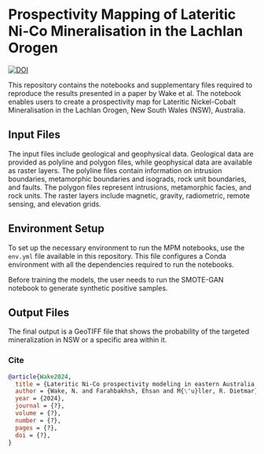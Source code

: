 # Prospectivity Mapping of Lateritic Ni-Co Mineralisation in the Lachlan Orogen

[![DOI](https://zenodo.org/badge/590281373.svg)](https://zenodo.org/doi/10.5281/zenodo.10681931)

This repository contains the notebooks and supplementary files required to reproduce the results presented in a paper by Wake et al. The notebook enables users to create a prospectivity map for Lateritic Nickel-Cobalt Mineralisation in the Lachlan Orogen, New South Wales (NSW), Australia.

## Input Files

The input files include geological and geophysical data. Geological data are provided as polyline and polygon files, while geophysical data are available as raster layers. The polyline files contain information on intrusion boundaries, metamorphic boundaries and isograds, rock unit boundaries, and faults. The polygon files represent intrusions, metamorphic facies, and rock units. The raster layers include magnetic, gravity, radiometric, remote sensing, and elevation grids.

## Environment Setup

To set up the necessary environment to run the MPM notebooks, use the `env.yml` file available in this repository. This file configures a Conda environment with all the dependencies required to run the notebooks.

Before training the models, the user needs to run the SMOTE-GAN notebook to generate synthetic positive samples.

## Output Files

The final output is a GeoTIFF file that shows the probability of the targeted mineralization in NSW or a specific area within it.

### Cite

```bib
@article{Wake2024,
  title = {Lateritic Ni-Co prospectivity modeling in eastern Australia using an enhanced generative adversarial network and positive-unlabeled bagging},
  author = {Wake, N. and Farahbakhsh, Ehsan and M{\"u}ller, R. Dietmar},
  year = {2024},
  journal = {?},
  volume = {?},
  number = {?},
  pages = {?},
  doi = {?},
}
```
